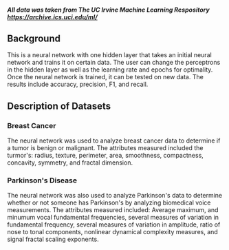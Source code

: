 ##### **_All data was taken from The UC Irvine Machine Learning Respository https://archive.ics.uci.edu/ml/_**

## **Background** 
This is a neural network with one hidden layer that takes an initial neural network and trains it on certain data.
The user can change the perceptrons in the hidden layer as well as the learning rate and epochs for optimality. 
Once the neural network is trained, it can be tested on new data.
The results include accuracy, precision, F1, and recall.

## **Description of Datasets**

### **Breast Cancer**
The neural network was used to analyze breast cancer data to determine if a tumor is benign or malignant. 
The attributes measured included the turmor's: radius, texture, perimeter, area, smoothness, compactness, concavity,
symmetry, and fractal dimension.

### **Parkinson's Disease**
The neural network was also used to analyze Parkinson's data to determine whether or not someone has Parkinson's by analyzing
biomedical voice measurements. The attributes measured included: Average maximum, and minumum vocal fundamental frequencies,
several measures of variation in fundamental frequency, several measures of variation in amplitude, ratio of nose to tonal
components, nonlinear dynamical complexity measures, and signal fractal scaling exponents.

